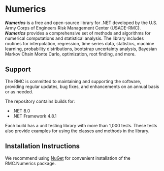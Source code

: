 # Numerics
***Numerics*** is a free and open-source library for .NET developed by the U.S. Army Corps of Engineers Risk Management Center (USACE-RMC). ***Numerics*** provides a comprehensive set of methods and algorithms for numerical computations and statistical analysis. The library includes routines for interpolation, regression, time series data, statistics, machine learning, probability distributions, bootstrap uncertainty analysis, Bayesian Markov Chain Monte Carlo, optimization, root finding, and more.

## Support
The RMC is committed to maintaining and supporting the software, providing regular updates, bug fixes, and enhancements on an annual basis or as needed.

The repository contains builds for:
* .NET 8.0
* .NET Framework 4.8.1

Each build has a unit testing library with more than 1,000 tests. These tests also provide examples for using the classes and methods in the library.

## Installation Instructions
We recommend using [NuGet](https://www.nuget.org/) for convenient installation of the RMC.Numerics package.
